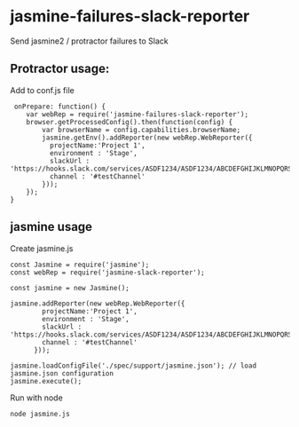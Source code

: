 # jasmine-failures-slack-reporter

Send jasmine2 / protractor failures to Slack 

## Protractor usage:

Add to conf.js file
```
 onPrepare: function() {
    var webRep = require('jasmine-failures-slack-reporter');   
    browser.getProcessedConfig().then(function(config) {
        var browserName = config.capabilities.browserName;
        jasmine.getEnv().addReporter(new webRep.WebReporter({
          projectName:'Project 1', 
          environment : 'Stage',
          slackUrl : 'https://hooks.slack.com/services/ASDF1234/ASDF1234/ABCDEFGHIJKLMNOPQRSTUVWXYZ',
          channel : '#testChannel'
        }));
    }); 
}

```

## jasmine usage 

Create jasmine.js 
```
const Jasmine = require('jasmine');
const webRep = require('jasmine-slack-reporter');

const jasmine = new Jasmine();

jasmine.addReporter(new webRep.WebReporter({
        projectName:'Project 1', 
        environment : 'Stage',
        slackUrl : 'https://hooks.slack.com/services/ASDF1234/ASDF1234/ABCDEFGHIJKLMNOPQRSTUVWXYZ',
        channel : '#testChannel'       
      }));

jasmine.loadConfigFile('./spec/support/jasmine.json'); // load jasmine.json configuration
jasmine.execute();
```
Run with node
```
node jasmine.js
```